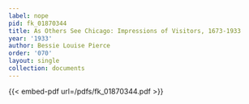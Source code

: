 ```yaml
---
label: nope
pid: fk_01870344
title: As Others See Chicago: Impressions of Visitors, 1673-1933
year: '1933'
author: Bessie Louise Pierce
order: '070'
layout: single
collection: documents
---
```



{{< embed-pdf url=/pdfs/fk_01870344.pdf >}}